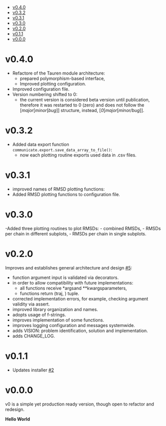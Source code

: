 - [v0.4.0](https://github.com/joaomcteixeira/Tauren-MD/blob/master/CHANGE_LOG.md#v0.4.0)
- [v0.3.2](https://github.com/joaomcteixeira/Tauren-MD/blob/master/CHANGE_LOG.md#v0.3.2)
- [v0.3.1](https://github.com/joaomcteixeira/Tauren-MD/blob/master/CHANGE_LOG.md#v0.3.1)
- [v0.3.0](https://github.com/joaomcteixeira/Tauren-MD/blob/master/CHANGE_LOG.md#v0.3.0)
- [v0.2.0](https://github.com/joaomcteixeira/Tauren-MD/blob/master/CHANGE_LOG.md#v0.2.0)
- [v0.1.1](https://github.com/joaomcteixeira/Tauren-MD/blob/master/CHANGE_LOG.md#v0.1.1)
- [v0.0.0](https://github.com/joaomcteixeira/Tauren-MD/blob/master/CHANGE_LOG.md#v0.0.0)

# v0.4.0

- Refactore of the Tauren module architecture:
  - prepared polymorphism-based interface,
  - Improved plotting configuration.
- Improved configuration file.
- Version numbering shifted to 0:
  - the current version is considered beta version until publication, therefore it was restarted to 0 (zero) and does not follow the [_major_[_minor_[_bug_]] structure, instead, [_0_[_major_[_minor/bug_]].

# v0.3.2

- Added data export function `communicate.export.save_data_array_to_file()`:
  - now each plotting routine exports used data in .csv files.

# v0.3.1

- improved names of RMSD plotting functions:
- Added RMSD plotting functions to configuration file.


# v0.3.0

-Added three plotting routines to plot RMSDs:
    - combined RMSDs,
    - RMSDs per chain in different subplots,
    - RMSDs per chain in single subplots.

# v0.2.0

Improves and establishes general architecture and design [#5](https://github.com/joaomcteixeira/Tauren-MD/pull/5):

- function argument input is validated via decorators.
- in order to allow compatibility with future implementations:
    - all functions receive *argsand **kwargsparameters,
    - functions return (traj, ) tuple.
- corrected implementation errors, for example, checking argument validity via assert.
- improved library organization and names.
- adopts usage of f-strings.
- improves implementation of some functions.
- improves logging configuration and messages systemwide.
- adds VISION: problem identification, solution and implementation.
- adds CHANGE_LOG.

# v0.1.1

- Updates installer [#2](https://github.com/joaomcteixeira/Tauren-MD/pull/2)

# v0.0.0

v0 is a simple yet production ready version, though open to refactor and redesign.

**Hello World**

